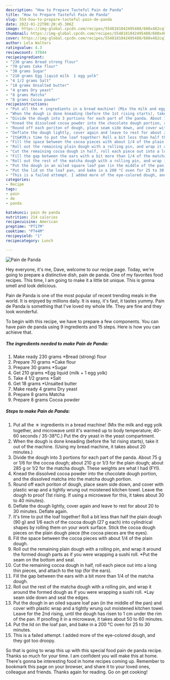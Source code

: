 ```yaml
---
description: "How to Prepare Tasteful Pain de Panda"
title: "How to Prepare Tasteful Pain de Panda"
slug: 554-how-to-prepare-tasteful-pain-de-panda
date: 2022-01-22T00:20:45.306Z
image: https://img-global.cpcdn.com/recipes/5548181042495488/680x482cq70/pain-de-panda-recipe-main-photo.jpg
thumbnail: https://img-global.cpcdn.com/recipes/5548181042495488/680x482cq70/pain-de-panda-recipe-main-photo.jpg
cover: https://img-global.cpcdn.com/recipes/5548181042495488/680x482cq70/pain-de-panda-recipe-main-photo.jpg
author: Lela Walters
ratingvalue: 4.3
reviewcount: 37844
recipeingredient:
- "230 grams Bread strong flour"
- "70 grams Cake flour"
- "30 grams Sugar"
- "210 grams Egg liquid milk  1 egg yolk"
- "4 1/2 grams Salt"
- "18 grams Unsalted butter"
- "4 grams Dry yeast"
- "8 grams Matcha"
- "8 grams Cocoa powder"
recipeinstructions:
- "Put all the ＊ ingredients in a bread machine! (Mix the milk and egg yolk together, and microwave until it&#39;s warmed up to body temperature; 40-60 seconds / 35-38°C.) Put the dry yeast in the yeast compartment."
- "When the dough is done kneading (before the 1st rising starts), take it out of the machine. (Using my bread machine, it takes about 20 minutes.)"
- "Divide the dough into 3 portions for each part of the panda. About 75 g or 1/6 for the cocoa dough; about 210 g or 1/3 for the plain dough; about 285 g or 1/2 for the matcha dough. These weights are what I had (FYI)."
- "Knead the dissolved cocoa powder into the chocolate dough portion, and the dissolved matcha into the matcha dough portion."
- "Round off each poriton of dough, place seam side down, and cover with plastic wrap and a tightly wrung out moistened kitchen towel. Leave the dough to proof (1st rising. If using a microwave for this, it takes about 30 to 40 minutes)."
- "Deflate the dough lightly, cover again and leave to rest for about 20 to 30 minutes. Deflate again."
- "It&#39;s time to put the loaf together! Roll a bit less than half the plain dough (90 g) and 1/6 each of the cocoa dough (27 g each) into cylindrical shapes by rolling them on your work surface. Stick the cocoa dough pieces on the plain dough piece (the cocoa pieces are the eyes)."
- "Fill the space between the cocoa pieces with about 1/4 of the plain dough."
- "Roll out the remaining plain dough with a rolling pin, and wrap it around the formed dough parts as if you were wrapping a sushi roll. *Put the seam on the bottom and seal."
- "Cut the remaining cocoa dough in half, roll each piece out into a long thin pieces, and attach to the top (for the ears)."
- "Fill the gap between the ears with a bit more than 1/4 of the matcha dough."
- "Roll out the rest of the matcha dough with a rolling pin, and wrap it around the formed dough as if you were wrapping a sushi roll. *Lay seam side down and seal the edges."
- "Put the dough in an oiled square loaf pan (in the middle of the pan) and cover with plastic wrap and a tightly wrung out moistened kitchen towel. Leave for the 2nd rising, until the dough has risen to 1 cm under the rim of the pan. If proofing it in a microwave, it takes about 50 to 60 minutes."
- "Put the lid on the loaf pan, and bake in a 200 °C oven for 25 to 30 minutes."
- "This is a failed attempt. I added more of the eye-colored dough, and they got too droopy."
categories:
- Recipe
tags:
- pain
- de
- panda

katakunci: pain de panda 
nutrition: 214 calories
recipecuisine: American
preptime: "PT17M"
cooktime: "PT44M"
recipeyield: "1"
recipecategory: Lunch

---
```



![Pain de Panda](https://img-global.cpcdn.com/recipes/5548181042495488/680x482cq70/pain-de-panda-recipe-main-photo.jpg)

Hey everyone, it's me, Dave, welcome to our recipe page. Today, we're going to prepare a distinctive dish, pain de panda. One of my favorites food recipes. This time, I am going to make it a little bit unique. This is gonna smell and look delicious.



Pain de Panda is one of the most popular of recent trending meals in the world. It is enjoyed by millions daily. It is easy, it's fast, it tastes yummy. Pain de Panda is something that I've loved my whole life. They are fine and they look wonderful.


To begin with this recipe, we have to prepare a few components. You can have pain de panda using 9 ingredients and 15 steps. Here is how you can achieve that.

<!--inarticleads1-->

##### The ingredients needed to make Pain de Panda:

1. Make ready 230 grams *Bread (strong) flour
1. Prepare 70 grams *Cake flour
1. Prepare 30 grams *Sugar
1. Get 210 grams *Egg liquid (milk + 1 egg yolk)
1. Take 4 1/2 grams *Salt
1. Get 18 grams *Unsalted butter
1. Make ready 4 grams Dry yeast
1. Prepare 8 grams Matcha
1. Prepare 8 grams Cocoa powder




<!--inarticleads2-->

##### Steps to make Pain de Panda:

1. Put all the ＊ ingredients in a bread machine! (Mix the milk and egg yolk together, and microwave until it&#39;s warmed up to body temperature; 40-60 seconds / 35-38°C.) Put the dry yeast in the yeast compartment.
1. When the dough is done kneading (before the 1st rising starts), take it out of the machine. (Using my bread machine, it takes about 20 minutes.)
1. Divide the dough into 3 portions for each part of the panda. About 75 g or 1/6 for the cocoa dough; about 210 g or 1/3 for the plain dough; about 285 g or 1/2 for the matcha dough. These weights are what I had (FYI).
1. Knead the dissolved cocoa powder into the chocolate dough portion, and the dissolved matcha into the matcha dough portion.
1. Round off each poriton of dough, place seam side down, and cover with plastic wrap and a tightly wrung out moistened kitchen towel. Leave the dough to proof (1st rising. If using a microwave for this, it takes about 30 to 40 minutes).
1. Deflate the dough lightly, cover again and leave to rest for about 20 to 30 minutes. Deflate again.
1. It&#39;s time to put the loaf together! Roll a bit less than half the plain dough (90 g) and 1/6 each of the cocoa dough (27 g each) into cylindrical shapes by rolling them on your work surface. Stick the cocoa dough pieces on the plain dough piece (the cocoa pieces are the eyes).
1. Fill the space between the cocoa pieces with about 1/4 of the plain dough.
1. Roll out the remaining plain dough with a rolling pin, and wrap it around the formed dough parts as if you were wrapping a sushi roll. *Put the seam on the bottom and seal.
1. Cut the remaining cocoa dough in half, roll each piece out into a long thin pieces, and attach to the top (for the ears).
1. Fill the gap between the ears with a bit more than 1/4 of the matcha dough.
1. Roll out the rest of the matcha dough with a rolling pin, and wrap it around the formed dough as if you were wrapping a sushi roll. *Lay seam side down and seal the edges.
1. Put the dough in an oiled square loaf pan (in the middle of the pan) and cover with plastic wrap and a tightly wrung out moistened kitchen towel. Leave for the 2nd rising, until the dough has risen to 1 cm under the rim of the pan. If proofing it in a microwave, it takes about 50 to 60 minutes.
1. Put the lid on the loaf pan, and bake in a 200 °C oven for 25 to 30 minutes.
1. This is a failed attempt. I added more of the eye-colored dough, and they got too droopy.




So that is going to wrap this up with this special food pain de panda recipe. Thanks so much for your time. I am confident you will make this at home. There's gonna be interesting food in home recipes coming up. Remember to bookmark this page on your browser, and share it to your loved ones, colleague and friends. Thanks again for reading. Go on get cooking!
